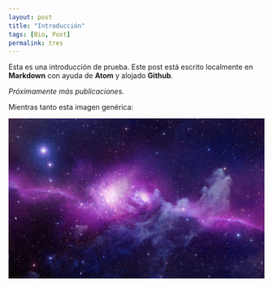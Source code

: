 ```yaml
---
layout: post
title: "Introducción"
tags: [Bio, Post]
permalink: tres
---
```


Esta es una introducción de prueba. Este post está escrito localmente en **Markdown** con ayuda de **Atom** y alojado **Github**.

_Próximamente más publicaciones._

Mientras tanto esta imagen genérica:

![](/images/galaxy.jpg)
